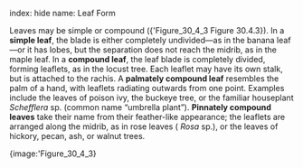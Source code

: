 index: hide
name: Leaf Form

Leaves may be simple or compound ({'Figure_30_4_3 Figure 30.4.3}). In a  **simple leaf**, the blade is either completely undivided—as in the banana leaf—or it has lobes, but the separation does not reach the midrib, as in the maple leaf. In a  **compound leaf**, the leaf blade is completely divided, forming leaflets, as in the locust tree. Each leaflet may have its own stalk, but is attached to the rachis. A  **palmately compound leaf** resembles the palm of a hand, with leaflets radiating outwards from one point. Examples include the leaves of poison ivy, the buckeye tree, or the familiar houseplant  *Schefflera* sp. (common name “umbrella plant”).  **Pinnately compound leaves** take their name from their feather-like appearance; the leaflets are arranged along the midrib, as in rose leaves ( *Rosa* sp.), or the leaves of hickory, pecan, ash, or walnut trees.


{image:'Figure_30_4_3}
        
